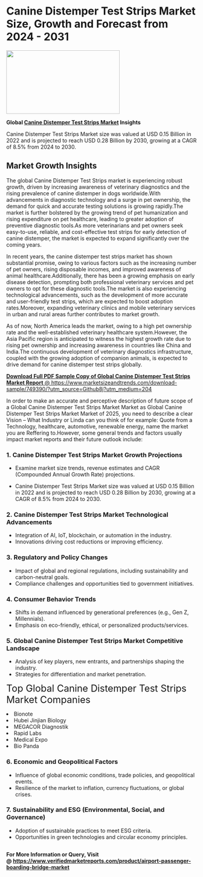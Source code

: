 <H1>Canine Distemper Test Strips Market Size, Growth and Forecast from 2024 - 2031</H1><img class="aligncenter size-medium wp-image-584254" src="https://thirdeyenews.in/wp-content/uploads/2024/09/Global-Market-Research-300x168.jpeg" alt="" width="300" height="168" /><p><strong>Global&nbsp;<a href="https://www.marketsizeandtrends.com/download-sample/749390/?utm_source=Github8j?utm_medium=204">Canine Distemper Test Strips Market</a> Insights</strong></p><p>Canine Distemper Test Strips Market size was valued at USD 0.15 Billion in 2022 and is projected to reach USD 0.28 Billion by 2030, growing at a CAGR of 8.5% from 2024 to 2030.</p><p><h2>Market Growth Insights</h2> <p>The global Canine Distemper Test Strips market is experiencing robust growth, driven by increasing awareness of veterinary diagnostics and the rising prevalence of canine distemper in dogs worldwide.With advancements in diagnostic technology and a surge in pet ownership, the demand for quick and accurate testing solutions is growing rapidly.The market is further bolstered by the growing trend of pet humanization and rising expenditure on pet healthcare, leading to greater adoption of preventive diagnostic tools.As more veterinarians and pet owners seek easy-to-use, reliable, and cost-effective test strips for early detection of canine distemper, the market is expected to expand significantly over the coming years.</p> <p><a href="#"></a></p> <p>In recent years, the canine distemper test strips market has shown substantial promise, owing to various factors such as the increasing number of pet owners, rising disposable incomes, and improved awareness of animal healthcare.Additionally, there has been a growing emphasis on early disease detection, prompting both professional veterinary services and pet owners to opt for these diagnostic tools.The market is also experiencing technological advancements, such as the development of more accurate and user-friendly test strips, which are expected to boost adoption rates.Moreover, expanding veterinary clinics and mobile veterinary services in urban and rural areas further contributes to market growth.</p> <p>As of now, North America leads the market, owing to a high pet ownership rate and the well-established veterinary healthcare system.However, the Asia Pacific region is anticipated to witness the highest growth rate due to rising pet ownership and increasing awareness in countries like China and India.The continuous development of veterinary diagnostics infrastructure, coupled with the growing adoption of companion animals, is expected to drive demand for canine distemper test strips globally.</p> <p><a href="#"></p><p><span class=""><strong>Download Full PDF Sample Copy of Global Canine Distemper Test Strips Market Report</strong> @ <a href="https://www.marketsizeandtrends.com/download-sample/749390/?utm_source=Github8j?utm_medium=204" target="_blank">https://www.marketsizeandtrends.com/download-sample/749390/?utm_source=Github8j?utm_medium=204</a></span></p><p>In order to make an accurate and perceptive description of future scope of a Global&nbsp;Canine Distemper Test Strips Market Market as Global&nbsp;Canine Distemper Test Strips Market Market of 2025, you need to describe a clear Vision &ndash; What Industry or Linda can you think of for example: Quote from a Technology, healthcare, automotive, renewable energy, name the market you are Reffering to.However, some general trends and factors usually impact market reports and their future outlook include:</p><h3>1.&nbsp;<strong>Canine Distemper Test Strips Market Growth Projections</strong></h3><ul><li>Examine market size trends, revenue estimates and CAGR (Compounded Annual Growth Rate) projections.</li><li><p>Canine Distemper Test Strips Market size was valued at USD 0.15 Billion in 2022 and is projected to reach USD 0.28 Billion by 2030, growing at a CAGR of 8.5% from 2024 to 2030.</p></li></ul><h3>2.&nbsp;<strong>Canine Distemper Test Strips Market Technological Advancements</strong></h3><ul><li>Integration of AI, IoT, blockchain, or automation in the industry.</li><li>Innovations driving cost reductions or improving efficiency.</li></ul><h3>3.&nbsp;<strong>Regulatory and Policy Changes</strong></h3><ul><li>Impact of global and regional regulations, including sustainability and carbon-neutral goals.</li><li>Compliance challenges and opportunities tied to government initiatives.</li></ul><h3>4.&nbsp;<strong>Consumer Behavior Trends</strong></h3><ul><li>Shifts in demand influenced by generational preferences (e.g., Gen Z, Millennials).</li><li>Emphasis on eco-friendly, ethical, or personalized products/services.</li></ul><h3>5.&nbsp;<strong>Global Canine Distemper Test Strips Market Competitive Landscape</strong></h3><ul><li>Analysis of key players, new entrants, and partnerships shaping the industry.</li><li>Strategies for differentiation and market penetration.</li></ul><p data-pm-slice="1 1 []"><span style="color: inherit; font-family: inherit; font-size: 25px;">Top Global Canine Distemper Test Strips Market Companies</span></p><div class="" data-test-id=""><p><li>Bionote</li><li> Hubei Jinjian Biology</li><li> MEGACOR Diagnostik</li><li> Rapid Labs</li><li> Medical Expo</li><li> Bio Panda</li></p></div><h3>6.&nbsp;<strong>Economic and Geopolitical Factors</strong></h3><ul><li>Influence of global economic conditions, trade policies, and geopolitical events.</li><li>Resilience of the market to inflation, currency fluctuations, or global crises.</li></ul><h3>7.&nbsp;<strong>Sustainability and ESG (Environmental, Social, and Governance)</strong></h3><ul><li>Adoption of sustainable practices to meet ESG criteria.</li><li>Opportunities in green technologies and circular economy principles.</li></ul><h2><strong style="font-size: 14px;">For More Information or Query, Visit @&nbsp;</strong><a style="background-color: #ffffff; font-size: 14px;" href="https://www.marketsizeandtrends.com/report/canine-distemper-test-strips-market/" target="_blank">https://www.verifiedmarketreports.com/product/airport-passenger-boarding-bridge-market</a></h2>